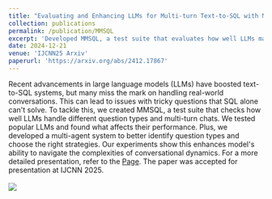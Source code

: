 ```yaml
---
title: "Evaluating and Enhancing LLMs for Multi-turn Text-to-SQL with Multiple Question Types"
collection: publications
permalink: /publication/MMSQL
excerpt: 'Developed MMSQL, a test suite that evaluates how well LLMs manage different question types and multi-turn interactions. Additionally, created a multi-agent system to better identify question types and select appropriate strategies. Experiments show that this approach enhances the models&apos; ability to navigate conversational complexities. For a more detailed presentation, refer to the [Page](https://mcxiaoxiao.github.io/MMSQL). The paper was accepted for presentation at IJCNN 2025.'
date: 2024-12-21
venue: 'IJCNN25 Arxiv'
paperurl: 'https://arxiv.org/abs/2412.17867'
---
```


Recent advancements in large language models (LLMs) have boosted text-to-SQL systems, but many miss the mark on handling real-world conversations. This can lead to issues with tricky questions that SQL alone can&apos;t solve. To tackle this, we created MMSQL, a test suite that checks how well LLMs handle different question types and multi-turn chats. We tested popular LLMs and found what affects their performance. Plus, we developed a multi-agent system to better identify question types and choose the right strategies. Our experiments show this enhances model&apos;s ability to navigate the complexities of conversational dynamics. For a more detailed presentation, refer to the [Page](https://mcxiaoxiao.github.io/MMSQL). The paper was accepted for presentation at IJCNN 2025. <br/><br/><img src='/images/multiagent.gif'>
